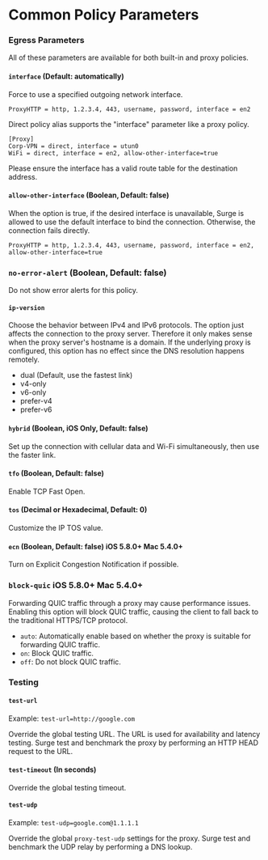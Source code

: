 Common Policy Parameters
========================

### Egress Parameters

All of these parameters are available for both built-in and proxy policies.

#### `interface` (Default: automatically)

Force to use a specified outgoing network interface.

```
ProxyHTTP = http, 1.2.3.4, 443, username, password, interface = en2
```

Direct policy alias supports the "interface" parameter like a proxy policy.

```
[Proxy]
Corp-VPN = direct, interface = utun0
WiFi = direct, interface = en2, allow-other-interface=true
```

Please ensure the interface has a valid route table for the destination address.

#### `allow-other-interface` (Boolean, Default: false)

When the option is true, if the desired interface is unavailable, Surge is allowed to use the default interface to bind the connection. Otherwise, the connection fails directly.

```
ProxyHTTP = http, 1.2.3.4, 443, username, password, interface = en2, allow-other-interface=true
```

### `no-error-alert` (Boolean, Default: false)

Do not show error alerts for this policy.

#### `ip-version`

Choose the behavior between IPv4 and IPv6 protocols. The option just affects the connection to the proxy server. Therefore it only makes sense when the proxy server's hostname is a domain. If the underlying proxy is configured, this option has no effect since the DNS resolution happens remotely.

*   dual (Default, use the fastest link)
*   v4-only
*   v6-only
*   prefer-v4
*   prefer-v6

#### `hybrid` (Boolean, iOS Only, Default: false)

Set up the connection with cellular data and Wi-Fi simultaneously, then use the faster link.

#### `tfo` (Boolean, Default: false)

Enable TCP Fast Open.

#### `tos` (Decimal or Hexadecimal, Default: 0)

Customize the IP TOS value.

#### `ecn` (Boolean, Default: false) iOS 5.8.0+ Mac 5.4.0+

Turn on Explicit Congestion Notification if possible.

### `block-quic` iOS 5.8.0+ Mac 5.4.0+

Forwarding QUIC traffic through a proxy may cause performance issues. Enabling this option will block QUIC traffic, causing the client to fall back to the traditional HTTPS/TCP protocol.

*   `auto`: Automatically enable based on whether the proxy is suitable for forwarding QUIC traffic.
*   `on`: Block QUIC traffic.
*   `off`: Do not block QUIC traffic.

### Testing

#### `test-url`

Example: `test-url=http://google.com`

Override the global testing URL. The URL is used for availability and latency testing. Surge test and benchmark the proxy by performing an HTTP HEAD request to the URL.

#### `test-timeout` (In seconds)

Override the global testing timeout.

#### `test-udp`

Example: `test-udp=google.com@1.1.1.1`

Override the global `proxy-test-udp` settings for the proxy. Surge test and benchmark the UDP relay by performing a DNS lookup.